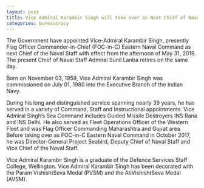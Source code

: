 ```yaml
--- 
layout: post
title: Vice Admiral Karambir Singh will take over as Next Chief of Naval Staff
categories: bureaucracy
---
```

The Government have appointed Vice-Admiral Karambir Singh, presently Flag Officer Commander-in-Chief (FOC-in-C) Eastern Naval Command as next Chief of the Naval Staff with effect from the afternoon of May 31, 2019. The present Chief of Naval Staff Admiral Sunil Lanba retires on the same day.

Born on November 03, 1959, Vice Admiral Karambir Singh was commissioned on July 01, 1980 into the Executive Branch of the Indian Navy.

During his long and distinguished service spanning nearly 39 years, he has served in a variety of Command, Staff and Instructional appointments. Vice Admiral Singh’s Sea Command includes Guided Missile Destroyers INS Rana and INS Delhi. He also served as Fleet Operations Officer of the Western Fleet and was Flag Officer Commanding Maharashtra and Gujrat area. Before taking over as FOC-in-C Eastern Naval Command in October 2017, he was Director-General Project Seabird, Deputy Chief of Naval Staff and Vice Chief of the Naval Staff.

Vice Admiral Karambir Singh is a graduate of the Defence Services Staff College, Wellington. Vice Admiral Karambir Singh has been decorated with the Param VishishtSeva Medal (PVSM) and the AtiVishishtSeva Medal (AVSM).